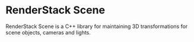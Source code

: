 RenderStack Scene
=================

RenderStack Scene is a C++ library for maintaining 3D transformations
for scene objects, cameras and lights.
